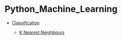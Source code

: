 # Python_Machine_Learning

*   [Classification](./classification)

    *    [K Nearest Neighbours](classification/kNearestNeighboursAlgo.py)
